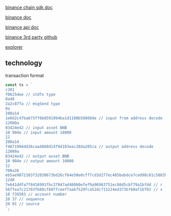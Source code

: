 [binance chain sdk doc](https://github.com/binance-chain/javascript-sdk/wiki/API-Documentation#Transaction)

[binance doc](https://docs.binance.org/encoding.html)

[binance api doc](https://docs.binance.org/api-reference/dex-api/paths.html#apiv1transactions)

[binance 3rd party github](https://github.com/binance-chain/javascript-sdk)

[explorer](https://explorer.binance.org/)



## technology
transaction format
```js
const tx = `
c201
f0625dee // stdTx type
0a48
2a2c87fa // msgSend type
0a
200a14
1e0d2c47ba675ff6b8591994ba1d1180b50868de // input from address decode
12080a
03424e42 // input asset BNB
10 904e // input amount 10000
12
200a14
f4871994dd36caa4868d14f9d103eac28da205ca // output address decode
12080a
03424e42 // output asset BNB
10 904e // output amount 10000
12
700a26
eb5ae9872103f32030673bd26cf64e50e0cff7cd3d277ec485babdce7ced98c81c58839b3174 // publicKey 38 bytes with prefix + 0x2103
1240
7e641ddfa7f8416991fbc37047ad460b0efef9a96963751ec86d5cbf79a1bfdd // r
56ffea7c21703fb80cf60ffceeffaabf520fca52dc715224ed373b760af1bf02 // s
18 f39503 // account number
20 37 // sequence
20 01 // source
`;
```